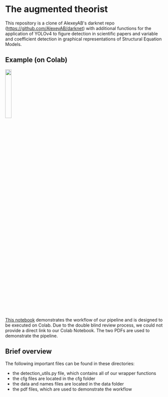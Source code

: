 # The augmented theorist

This repository is a clone of AlexeyAB's darknet repo (https://github.com/AlexeyAB/darknet) with additional functions for the application of YOLOv4 to figure detection in scientific papers and variable and coefficient detection in graphical representations of Structural Equation Models. 

## Example (on Colab)


<img  src="https://miro.medium.com/max/397/1*L2u_koKpa1lcjvB8DEDHsg.jpeg"  alt=""  width="20%"  />

[This notebook](https://github.com/purplesweatshirt/icispaper/blob/main/example.ipynb) demonstrates the workflow of our pipeline and is designed to be executed on Colab. Due to the double blind review process, we could not provide a direct link to our Colab Notebook. The two PDFs are used to demonstrate the pipeline.



## Brief overview

The following important files can be found in these directories:
- the detection_utils.py file, which contains all of our wrapper functions
- the cfg files are located in the cfg folder
- the data and names files are located in the data folder
- the pdf files, which are used to demonstrate the workflow
